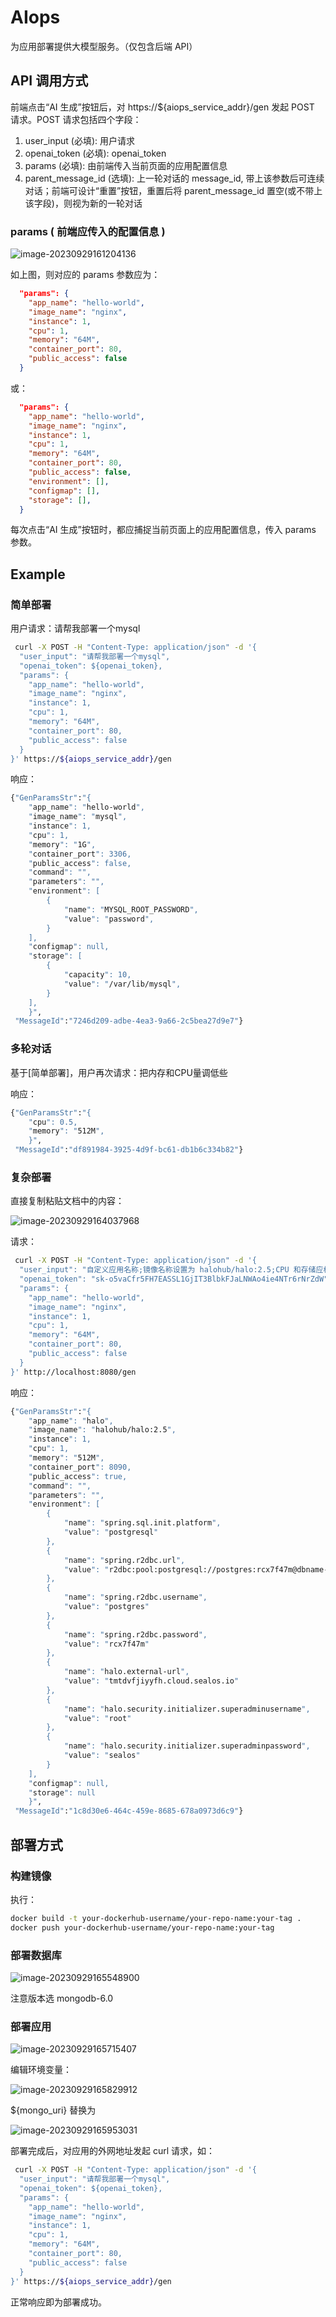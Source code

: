 # AIops

为应用部署提供大模型服务。（仅包含后端 API）

## API 调用方式

前端点击“AI 生成”按钮后，对 https://${aiops_service_addr}/gen 发起 POST 请求。POST 请求包括四个字段：

1. user_input (必填): 用户请求
2. openai_token (必填): openai_token
3. params (必填): 由前端传入当前页面的应用配置信息
4. parent_message_id (选填): 上一轮对话的 message_id, 带上该参数后可连续对话；前端可设计“重置”按钮，重置后将 parent_message_id 置空(或不带上该字段)，则视为新的一轮对话

### params ( 前端应传入的配置信息 )

![image-20230929161204136](images/README/image-20230929161204136.png)

如上图，则对应的 params 参数应为：

```json
  "params": {
    "app_name": "hello-world",
    "image_name": "nginx",
    "instance": 1,
    "cpu": 1,
    "memory": "64M", 
    "container_port": 80,
    "public_access": false
  }
```

或：

```json
  "params": {
    "app_name": "hello-world",
    "image_name": "nginx",
    "instance": 1,
    "cpu": 1,
    "memory": "64M", 
    "container_port": 80,
    "public_access": false,
    "environment": [],
    "configmap": [],
    "storage": [],
  }
```

每次点击“AI 生成”按钮时，都应捕捉当前页面上的应用配置信息，传入 params 参数。

## Example

### 简单部署

用户请求：请帮我部署一个mysql

```sh
 curl -X POST -H "Content-Type: application/json" -d '{
  "user_input": "请帮我部署一个mysql",
  "openai_token": ${openai_token},
  "params": {
    "app_name": "hello-world",
    "image_name": "nginx",
    "instance": 1,
    "cpu": 1,
    "memory": "64M",
    "container_port": 80,
    "public_access": false
  }
}' https://${aiops_service_addr}/gen
```

响应：

```sh
{"GenParamsStr":"{
	"app_name": "hello-world",
    "image_name": "mysql",
    "instance": 1,  
    "cpu": 1,
    "memory": "1G",
    "container_port": 3306,
    "public_access": false,
    "command": "",
    "parameters": "",
    "environment": [
    	{
    		"name": "MYSQL_ROOT_PASSWORD",
    		"value": "password",
    	}
    ],
    "configmap": null,
    "storage": [
    	{
    	    "capacity": 10,
    		"value": "/var/lib/mysql",
    	}
    ],
    }",
 "MessageId":"7246d209-adbe-4ea3-9a66-2c5bea27d9e7"}
```

### 多轮对话

基于[简单部署]，用户再次请求：把内存和CPU量调低些

响应：
```sh
{"GenParamsStr":"{
    "cpu": 0.5,
    "memory": "512M",
    }",
 "MessageId":"df891984-3925-4d9f-bc61-db1b6c334b82"}
```

### 复杂部署

直接复制粘贴文档中的内容：

![image-20230929164037968](images/README/image-20230929164037968.png)

请求：

```sh
 curl -X POST -H "Content-Type: application/json" -d '{
  "user_input": "自定义应用名称;镜像名称设置为 halohub/halo:2.5;CPU 和存储应根据实际情况进行配置，memory 需要 500Mi 的内存才能启动 Halo，这里可以参考官方 prepare：https://docs.halo.run/getting-started/prepare;暴露端口应为 8090。同时，设置为外网访问将自动为应用配置一个出口域名用于外网访问，同时需要在 Halo 中进行配置该地址;环境变量包括数据库配置和其他相关配置。需要注意的是，你需要根据你在 步骤 1 中设置的用户名、密码和 DNS 来配置数据库连接信息。同时，你还需要为 Halo 配置超级管理员的用户名和密码。;配置 Halo 环境变量:spring.sql.init.platform=postgresql spring.r2dbc.url=r2dbc:pool:postgresql://postgres:rcx7f47m@dbname-postgresql.ns-sy32q9p9.svc:5432/halo spring.r2dbc.username=postgres spring.r2dbc.password=rcx7f47m halo.external-url=tmtdvfjiyyfh.cloud.sealos.io halo.security.initializer.superadminusername=root halo.security.initializer.superadminpassword=sealos",
  "openai_token": "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",
  "params": {
    "app_name": "hello-world",
    "image_name": "nginx",
    "instance": 1,
    "cpu": 1,
    "memory": "64M",
    "container_port": 80,
    "public_access": false
  }
}' http://localhost:8080/gen
```

响应：

```sh
{"GenParamsStr":"{
	"app_name": "halo",
    "image_name": "halohub/halo:2.5",
    "instance": 1,
    "cpu": 1,
    "memory": "512M",
    "container_port": 8090,
    "public_access": true,
    "command": "",
    "parameters": "",
    "environment": [
    	{      
    		"name": "spring.sql.init.platform",
        	"value": "postgresql"
    	},
        {
        	"name": "spring.r2dbc.url",
            "value": "r2dbc:pool:postgresql://postgres:rcx7f47m@dbname-postgresql.ns-sy32q9p9.svc:5432/halo"
        },
        {      
        	"name": "spring.r2dbc.username",
            "value": "postgres"
        },
        {      
        	"name": "spring.r2dbc.password",
            "value": "rcx7f47m"
        },
        {      
        	"name": "halo.external-url",
            "value": "tmtdvfjiyyfh.cloud.sealos.io"
        },
        {
        	"name": "halo.security.initializer.superadminusername",
            "value": "root"
        },    
        {
        	"name": "halo.security.initializer.superadminpassword",
            "value": "sealos"
        }
    ],
    "configmap": null,
    "storage": null
    }",
 "MessageId":"1c8d30e6-464c-459e-8685-678a0973d6c9"}
```

## 部署方式

### 构建镜像

执行：
```sh
docker build -t your-dockerhub-username/your-repo-name:your-tag .
docker push your-dockerhub-username/your-repo-name:your-tag
```

### 部署数据库

![image-20230929165548900](images/README/image-20230929165548900.png)

注意版本选 mongodb-6.0

### 部署应用

![image-20230929165715407](images/README/image-20230929165715407.png)

编辑环境变量：

![image-20230929165829912](images/README/image-20230929165829912.png)

${mongo_uri} 替换为 

![image-20230929165953031](images/README/image-20230929165953031.png)

部署完成后，对应用的外网地址发起 curl 请求，如：

```sh
 curl -X POST -H "Content-Type: application/json" -d '{
  "user_input": "请帮我部署一个mysql",
  "openai_token": ${openai_token},
  "params": {
    "app_name": "hello-world",
    "image_name": "nginx",
    "instance": 1,
    "cpu": 1,
    "memory": "64M",
    "container_port": 80,
    "public_access": false
  }
}' https://${aiops_service_addr}/gen
```

正常响应即为部署成功。
